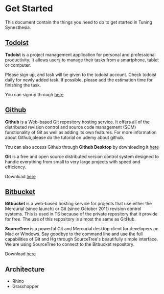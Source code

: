 # Get Started
This document contain the things you need to do to get started in Tuning Synesthesia.

## [Todoist](https://todoist.com)
**Todoist** is a project management application for personal and professional productivity. It allows users to manage their tasks from a smartphone, tablet or computer.

Please sign up, and task will be given to the todoist account. Check todoist daily for newly added task. If possible, please add the estimation time for finishing the task.

You can signup through [here](https://todoist.com)

## [Github](https://github.com)
**Github** is a Web-based Git repository hosting service. It offers all of the distributed revision control and source code management (SCM) functionality of Git as well as adding its own features. For more information about Github,please do the tutorial on udemy about github.

You can also access Github through **Github Desktop** by downloading it [here](https://desktop.github.com/)

**Git** is a free and open source distributed version control system designed to handle everything from small to very large projects with speed and efficiency. 

Download [here](https://git-scm.com/)

## [Bitbucket](https://bitbucket.org/)
**Bitbucket** is a web-based hosting service for projects that use either the Mercurial (since launch) or Git (since October 2011) revision control systems. This is used in TS because of the private repository that it provide for free. The use of this repository is almost the same as GitHub.

**SourceTree** is a powerful Git and Mercurial desktop client for developers on Mac or Windows. Say goodbye to the command line and use the full capabilities of Git and Hg through SourceTree's beautifully simple interface. We are using SourceTree to connect to the Bitbucket repository. 

Download [here](https://www.sourcetreeapp.com/)

## Architecture

* Rhino
* Grasshopper
